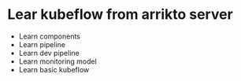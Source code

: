 # Lear kubeflow from arrikto server

* Learn components 
* Learn pipeline 
* Learn dev pipeline
* Learn monitoring model
* Learn basic kubeflow
